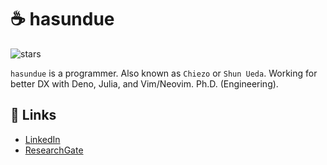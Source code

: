 # ☕ hasundue
![stars](https://img.shields.io/github/stars/hasundue)

`hasundue` is a programmer. Also known as `Chiezo` or `Shun Ueda`. Working for better DX with Deno, Julia, and Vim/Neovim. Ph.D. (Engineering).

## :link: Links
- [LinkedIn](https://www.linkedin.com/in/shun-ueda/)
- [ResearchGate](https://www.researchgate.net/profile/Shun-Ueda)

